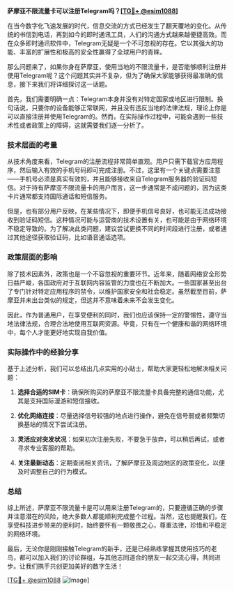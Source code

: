 **萨摩亚不限流量卡可以注册Telegram吗？[[TG💪+ @esim1088](https://t.me/s/esim1088)]**

在当今数字化飞速发展的时代，信息交流的方式已经发生了翻天覆地的变化。从传统的书信到电话，再到如今的即时通讯工具，人们的沟通方式越来越便捷高效。而在众多即时通讯软件中，Telegram无疑是一个不可忽视的存在。它以其强大的功能、丰富的扩展性和极高的安全性赢得了全球用户的青睐。

那么问题来了，如果你身在萨摩亚，使用当地的不限流量卡，是否能够顺利注册并使用Telegram呢？这个问题其实并不复杂，但为了确保大家能够获得最准确的信息，接下来我们将详细探讨这一话题。

首先，我们需要明确一点：Telegram本身并没有对特定国家或地区进行限制。换句话说，只要你的设备能够正常联网，并且没有违反当地的法律法规，理论上你是可以直接注册并使用Telegram的。然而，在实际操作过程中，可能会遇到一些技术性或者政策上的障碍，这就需要我们逐一分析了。

### 技术层面的考量

从技术角度来看，Telegram的注册流程非常简单直观。用户只需下载官方应用程序，然后输入有效的手机号码即可完成注册。不过，这里有一个关键点需要注意——手机号必须是真实有效的，并且能够接收来自Telegram服务器的验证码短信。对于持有萨摩亚不限流量卡的用户而言，这一步通常是不成问题的，因为这类卡片通常都支持国际通话和短信服务。

但是，也有部分用户反映，在某些情况下，即便手机信号良好，也可能无法成功接收到验证码短信。这种情况可能与运营商的技术设置有关，也可能是由于网络环境不稳定导致的。为了解决此类问题，建议尝试更换不同的时间段进行注册，或者通过其他途径获取验证码，比如语音通话选项。

### 政策层面的影响

除了技术因素外，政策也是一个不容忽视的重要环节。近年来，随着网络安全形势日益严峻，各国政府对于互联网内容监管的力度也在不断加大。一些国家甚至出台了专门针对特定应用程序的禁令，以维护国家安全和社会稳定。虽然截至目前，萨摩亚并未出台类似的规定，但这并不意味着未来不会发生变化。

因此，作为普通用户，在享受便利的同时，我们也应该保持一定的警惕性，遵守当地法律法规，合理合法地使用互联网资源。毕竟，只有在一个健康和谐的网络环境中，每个人才能更好地实现自我价值。

### 实际操作中的经验分享

基于上述分析，我们可以总结出几点实用的小贴士，帮助大家更轻松地解决相关问题：

1. **选择合适的SIM卡**：确保所购买的萨摩亚不限流量卡具备完整的通信功能，尤其是支持国际漫游和短信接收。
   
2. **优化网络连接**：尽量选择信号较强的地点进行操作，避免在信号弱或者频繁切换基站的情况下尝试注册。

3. **灵活应对突发状况**：如果初次注册失败，不要急于放弃，可以稍后再试，或者寻求专业客服的帮助。

4. **关注最新动态**：定期查阅相关资讯，了解萨摩亚及周边地区的政策变化，以便及时调整自己的行为模式。

### 总结

综上所述，萨摩亚不限流量卡是可以用来注册Telegram的，只要遵循正确的步骤并注意潜在的风险，绝大多数人都能顺利完成整个过程。当然，这也提醒我们，在享受科技进步带来的便利时，始终要怀有一颗敬畏之心，尊重法律，珍惜和平稳定的网络环境。

最后，无论你是刚刚接触Telegram的新手，还是已经熟练掌握其使用技巧的老鸟，都可以加入我们的讨论群组，与其他志同道合的朋友一起交流心得，共同进步。让我们携手共创更加美好的数字生活！

[[TG💪+ @esim1088](https://t.me/s/esim1088) ![Image](https://i.postimg.cc/4NQfJmqS/Snipaste-2025-05-13-00-14-12.png)]